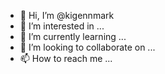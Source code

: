 - 👋 Hi, I’m @kigennmark
- 👀 I’m interested in ...
- 🌱 I’m currently learning ...
- 💞️ I’m looking to collaborate on ...
- 📫 How to reach me ...

<!---
kigennmark/kigennmark is a ✨ special ✨ repository because its `README.md` (this file) appears on your GitHub profile.
You can click the Preview link to take a look at your changes.
--->
